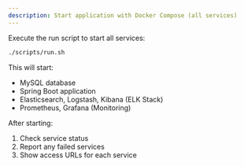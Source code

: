 ```yaml
---
description: Start application with Docker Compose (all services)
---
```


Execute the run script to start all services:

```bash
./scripts/run.sh
```

This will start:
- MySQL database
- Spring Boot application
- Elasticsearch, Logstash, Kibana (ELK Stack)
- Prometheus, Grafana (Monitoring)

After starting:
1. Check service status
2. Report any failed services
3. Show access URLs for each service

